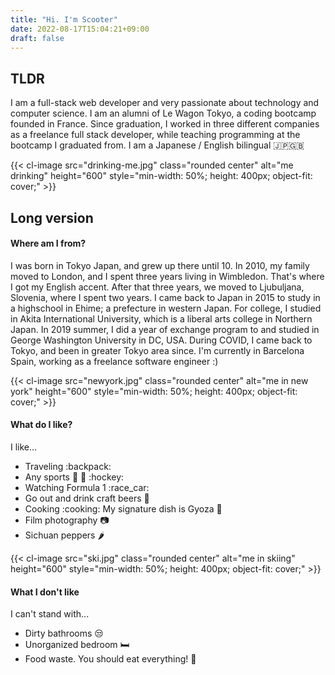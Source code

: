 ```yaml
---
title: "Hi. I'm Scooter"
date: 2022-08-17T15:04:21+09:00
draft: false
---
```

## TLDR
I am a full-stack web developer and very passionate about technology and computer science. I am an alumni of Le Wagon Tokyo, a coding bootcamp founded in France. Since graduation, I worked in three different companies as a freelance full stack developer, while teaching programming at the bootcamp I graduated from. I am a Japanese / English bilingual 🇯🇵🇬🇧

{{< cl-image src="drinking-me.jpg" class="rounded center" alt="me drinking" height="600" style="min-width: 50%; height: 400px; object-fit: cover;" >}}

## Long version

#### Where am I from?
I was born in Tokyo Japan, and grew up there until 10. In 2010, my family moved to London, and I spent three years living in Wimbledon. That's where I got my English accent. After that three years, we moved to Ljubuljana, Slovenia, where I spent two years. I came back to Japan in 2015 to study in a highschool in Ehime; a prefecture in western Japan. For college, I studied in Akita International University, which is a liberal arts college in Northern Japan. In 2019 summer, I did a year of exchange program to and studied in George Washington University in DC, USA. During COVID, I came back to Tokyo, and been in greater Tokyo area since. I'm currently in Barcelona Spain, working as a freelance software engineer :)

{{< cl-image src="newyork.jpg" class="rounded center" alt="me in new york" height="600" style="min-width: 50%; height: 400px; object-fit: cover;" >}}

#### What do I like?

I like...
- Traveling :backpack:
- Any sports :ski: :tennis: :hockey:
- Watching Formula 1 :race_car:
- Go out and drink craft beers :beer:
- Cooking :cooking: My signature dish is Gyoza :dumpling:
- Film photography :camera:
- Sichuan peppers :hot_pepper:

{{< cl-image src="ski.jpg" class="rounded center" alt="me in skiing" height="600" style="min-width: 50%; height: 400px; object-fit: cover;" >}}

#### What I don't like
I can't stand with...
- Dirty bathrooms 😒
- Unorganized bedroom :bed:
- Food waste. You should eat everything! 🍲
